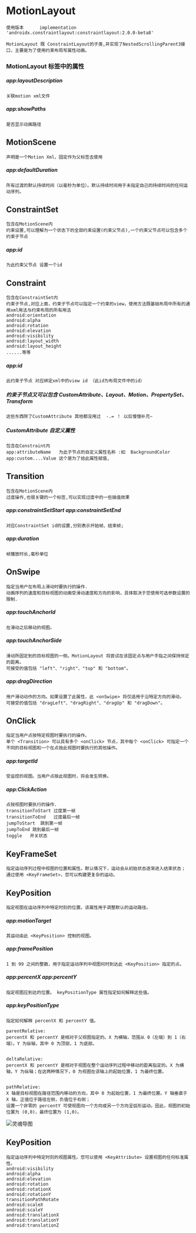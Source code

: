 # MotionLayout 

```
使用版本      implementation 'androidx.constraintlayout:constraintlayout:2.0.0-beta8'

MotionLayout 既 ConstraintLayout的子类,并实现了NestedScrollingParent3接口，主要是为了使用约束布局写属性动画。
```

### MotionLayout 标签中的属性

##### app:layoutDescription 
```
关联motion xml文件
```

##### app:showPaths 
```
是否显示动画路径
```

MotionScene
----

```
声明是一个Motion Xml，固定作为父标签去使用
```

#####  app:defaultDuration
```
所有过渡的默认持续时间（以毫秒为单位）。默认持续时间用于未指定自己的持续时间的任何运动序列。
```


ConstraintSet
----

```
包含在MotionScene内
约束设置,可以理解为一个状态下的全部约束设置(约束父节点),一个约束父节点可以包含多个约束子节点
```

##### app:id 
```
为此约束父节点 设置一个id 
```

Constraint
----

```
包含在ConstraintSet内
约束子节点,对应上面，约束子节点可以指定一个约束的view，使用方法既基础布局中所有的通用xml用法与约束布局的所有用法
android:orientation
android:alpha
android:rotation
android:elevation
android:visibility
android:layout_width
android:layout_height
......等等
```

##### app:id 
```
此约束子节点 对应绑定xml中的view id （此id为布局文件中的id）
```

##### 约束子节点又可以包含 CustomAttribute、Layout、Motion、PropertySet、Transform
```
这些东西除了CustomAttribute 其他都没用过  -.= ！ 以后慢慢补充~
```

##### CustomAttribute 自定义属性
```
包含在Constraint内
app:attributeName   为此子节点的自定义属性名称 :如  BackgroundColor
app:custom....Value 这个是为了给此属性赋值,
```

Transition
----
```
包含在MotionScene内
过度操作,也很关键的一个标签,可以实现过度中的一些插值效果
```

##### app:constraintSetStart    app:constraintSetEnd
```
对应ConstraintSet id的设置,分别表示开始帧、结束帧;
```

##### app:duration 
```
帧播放时长,毫秒单位
```

OnSwipe
----
```
指定当用户在布局上滑动时要执行的操作.
动画序列的速度和目标视图的动画受滑动速度和方向的影响，具体取决于您使用可选参数设置的限制.
```

##### app:touchAnchorId
```
在滑动之后移动的视图。
```

##### app:touchAnchorSide
```
滑动所固定到的目标视图的一侧。MotionLayout 将尝试在该固定点与用户手指之间保持恒定的距离。
可接受的值包括 "left"、"right"、"top" 和 "bottom"。
```

##### app:dragDirection
```
用户滑动动作的方向。如果设置了此属性，此 <onSwipe> 将仅适用于沿特定方向的滑动。
可接受的值包括 "dragLeft"、"dragRight"、"dragUp" 和 "dragDown"。
```

OnClick
----
```
指定当用户点按特定视图时要执行的操作。
单个 <Transition> 可以具有多个 <onClick> 节点，其中每个 <onClick> 可指定一个不同的目标视图和一个在点按此视图时要执行的其他操作。
```

##### app:targetId
```
受监控的视图。当用户点按此视图时，将会发生转换。
```

##### app:ClickAction
```
点按视图时要执行的操作. 
transitionToStart 过度第一帧
transitionToEnd   过度最后一帧
jumpToStart  跳到第一帧
jumpToEnd 跳到最后一帧
toggle   开关状态
```


KeyFrameSet
----
```
指定运动序列过程中视图的位置和属性。默认情况下，运动会从初始状态逐渐进入结束状态；
通过使用 <KeyFrameSet>，您可以构建更复杂的运动。
```


KeyPosition
----
```
指定视图在运动序列中特定时刻的位置。该属性用于调整默认的运动路径。
```

##### app:motionTarget
```
其运动由此 <KeyPosition> 控制的视图。
```

##### app:framePosition
```
1 到 99 之间的整数，用于指定运动序列中视图何时到达此 <KeyPosition> 指定的点。
```

##### app:percentX  app:percentY
```
指定视图应到达的位置。 keyPositionType 属性指定如何解释这些值。
```


##### app:keyPositionType
```
指定如何解释 percentX 和 percentY 值。

parentRelative:  
percentX 和 percentY 是相对于父视图指定的。X 为横轴，范围从 0（左端）到 1（右端）。Y 为纵轴，其中 0 为顶部，1 为底部。


deltaRelative:   
percentX 和 percentY 是相对于视图在整个运动序列过程中移动的距离指定的。X 为横轴，Y 为纵轴；在这两种情况下，0 为视图在该轴上的起始位置，1 为最终位置。


pathRelative:
X 轴是目标视图在路径范围内移动的方向，其中 0 为起始位置，1 为最终位置。Y 轴垂直于 X 轴，正值位于路径左侧，负值位于右侧；
设置一个非零的 percentY 可使视图向一个方向或另一个方向呈弧形运动。因此，视图的初始位置为 (0,0)，最终位置为 (1,0)。
```
![灵魂导图](https://github.com/FTDShanCai/-MyNotes/blob/master/Images/keyPositionType_pathRelative%E5%9D%90%E6%A0%87%E8%AF%B4%E6%98%8E.png) 


KeyPosition
----
```
指定运动序列中特定时刻的视图属性。您可以使用 <KeyAttribute> 设置视图的任何标准属性。
android:visibility
android:alpha
android:elevation
android:rotation
android:rotationX
android:rotationY
transitionPathRotate
android:scaleX
android:scaleY
android:translationX
android:translationY
android:translationZ
```




